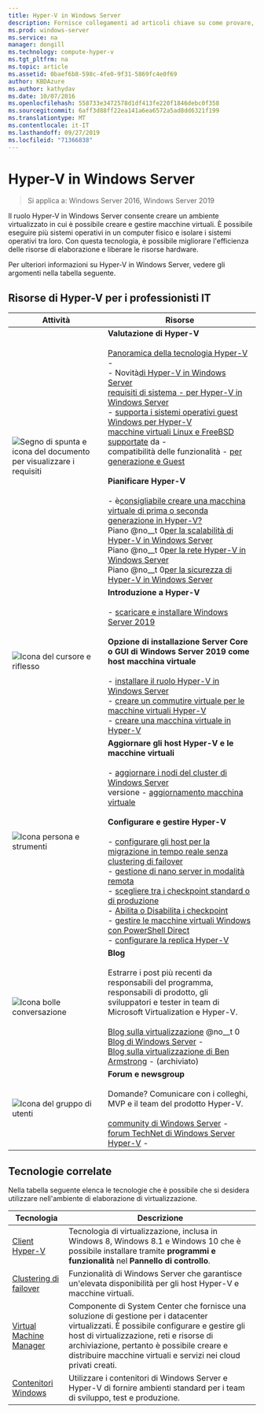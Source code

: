 ```yaml
---
title: Hyper-V in Windows Server
description: Fornisce collegamenti ad articoli chiave su come provare, pianificare, distribuire e gestire Hyper-V
ms.prod: windows-server
ms.service: na
manager: dongill
ms.technology: compute-hyper-v
ms.tgt_pltfrm: na
ms.topic: article
ms.assetid: 0baef6b8-598c-4fe0-9f31-5869fc4e0f69
author: KBDAzure
ms.author: kathydav
ms.date: 10/07/2016
ms.openlocfilehash: 558733e3472578d1df413fe220f1846debc0f358
ms.sourcegitcommit: 6aff3d88ff22ea141a6ea6572a5ad8dd6321f199
ms.translationtype: MT
ms.contentlocale: it-IT
ms.lasthandoff: 09/27/2019
ms.locfileid: "71366838"
---
```

# <a name="hyper-v-on-windows-server"></a>Hyper-V in Windows Server

>Si applica a: Windows Server 2016, Windows Server 2019

Il ruolo Hyper-V in Windows Server consente creare un ambiente virtualizzato in cui è possibile creare e gestire macchine virtuali. È possibile eseguire più sistemi operativi in un computer fisico e isolare i sistemi operativi tra loro. Con questa tecnologia, è possibile migliorare l'efficienza delle risorse di elaborazione e liberare le risorse hardware.

Per ulteriori informazioni su Hyper-V in Windows Server, vedere gli argomenti nella tabella seguente.

## <a name="hyper-v-resources-for-it-pros"></a>Risorse di Hyper-V per i professionisti IT

|Attività |Risorse|
|---|---|
|![Segno di spunta e icona del documento per visualizzare i requisiti](media/All_Symbols_MeetsRequirements.png)|**Valutazione di Hyper-V**<br /><br />[Panoramica della tecnologia Hyper-V](Hyper-V-Technology-Overview.md) - <br />-  Novità[di Hyper-V in Windows Server](What-s-new-in-Hyper-V-on-Windows.md)<br />[requisiti di sistema -  per Hyper-V in Windows Server](System-requirements-for-Hyper-V-on-Windows.md)<br />- [supporta i sistemi operativi guest Windows per Hyper-V](Supported-Windows-guest-operating-systems-for-Hyper-V-on-Windows.md) <br />[macchine virtuali Linux e FreeBSD supportate](Supported-Linux-and-FreeBSD-virtual-machines-for-Hyper-V-on-Windows.md) da - <br />compatibilità delle funzionalità - [per generazione e Guest](Hyper-V-feature-compatibility-by-generation-and-guest.md) <br /><br />**Pianificare Hyper-V**<br /><br />-  è[consigliabile creare una macchina virtuale di prima o seconda generazione in Hyper-V?](plan/Should-I-create-a-generation-1-or-2-virtual-machine-in-Hyper-V.md) <br />Piano @no__t 0[per la scalabilità di Hyper-V in Windows Server](plan/plan-hyper-v-scalability-in-windows-server.md) <br />Piano @no__t 0[per la rete Hyper-V in Windows Server](plan/plan-hyper-v-networking-in-windows-server.md) <br />Piano @no__t 0[per la sicurezza di Hyper-V in Windows Server](plan/plan-hyper-v-security-in-windows-server.md)|
|![Icona del cursore e riflesso](media/All_Symbols_GetStarted.png)|**Introduzione a Hyper-V**<br /><br />- [scaricare e installare Windows Server 2019](https://www.microsoft.com/evalcenter/evaluate-windows-server-2019)<br /><br />**Opzione di installazione Server Core o GUI di Windows Server 2019 come host macchina virtuale**<br /><br />- [installare il ruolo Hyper-V in Windows Server](get-started/Install-the-Hyper-V-role-on-Windows-Server.md)<br />- [creare un commutire virtuale per le macchine virtuali Hyper-V](get-started/Create-a-virtual-switch-for-Hyper-V-virtual-machines.md)<br />- [creare una macchina virtuale in Hyper-V](get-started/Create-a-virtual-machine-in-Hyper-V.md)|
|![Icona persona e strumenti](media/All_Symbols_Administrator.png)|**Aggiornare gli host Hyper-V e le macchine virtuali**<br /><br />- [aggiornare i nodi del cluster di Windows Server](../../failover-clustering/Cluster-Operating-System-Rolling-Upgrade.md)<br />versione - [aggiornamento macchina virtuale](deploy/Upgrade-virtual-machine-version-in-Hyper-V-on-Windows-or-Windows-Server.md)<br /><br />**Configurare e gestire Hyper-V**<br /><br />- [configurare gli host per la migrazione in tempo reale senza clustering di failover](deploy/Set-up-hosts-for-live-migration-without-Failover-Clustering.md)<br />- [gestione di nano server in modalità remota](../../get-started/manage-nano-server.md)<br />- [scegliere tra i checkpoint standard o di produzione](manage/Choose-between-standard-or-production-checkpoints-in-Hyper-V.md)<br />- [Abilita o Disabilita i checkpoint](manage/Enable-or-disable-checkpoints-in-Hyper-V.md)<br />- [gestire le macchine virtuali Windows con PowerShell Direct](manage/Manage-Windows-virtual-machines-with-PowerShell-Direct.md)<br />- [configurare la replica Hyper-V](manage/Set-up-Hyper-V-Replica.md)|
|![Icona bolle conversazione](media/All_Symbols_Chat.png)|**Blog**<br /><br />Estrarre i post più recenti da responsabili del programma, responsabili di prodotto, gli sviluppatori e tester in team di Microsoft Virtualization e Hyper-V.<br /><br />[Blog sulla virtualizzazione](https://blogs.technet.com/b/virtualization/) @no__t 0<br />[Blog di Windows Server](https://blogs.technet.com/b/windowsserver/) - <br />[Blog sulla virtualizzazione di Ben Armstrong](https://blogs.msdn.com/b/virtual_pc_guy/) -  (archiviato)|
|![Icona del gruppo di utenti](media/All_Symbols_Users_Group.png)|**Forum e newsgroup**<br /><br />Domande? Comunicare con i colleghi, MVP e il team del prodotto Hyper-V.<br /><br />[community di Windows Server](https://techcommunity.microsoft.com/t5/Windows-Server/ct-p/Windows-Server) - <br />[forum TechNet di Windows Server Hyper-V](https://social.technet.microsoft.com/Forums/windowsserver/home?forum=winserverhyperv) - |

## <a name="related-technologies"></a>Tecnologie correlate

Nella tabella seguente elenca le tecnologie che è possibile che si desidera utilizzare nell'ambiente di elaborazione di virtualizzazione.

|Tecnologia|Descrizione|
|--------------|---------------|
|[Client Hyper-V](https://docs.microsoft.com/virtualization/hyper-v-on-windows/index)|Tecnologia di virtualizzazione, inclusa in Windows 8, Windows 8.1 e Windows 10 che è possibile installare tramite **programmi e funzionalità** nel **Pannello di controllo**.|
|[Clustering di failover](https://docs.microsoft.com/windows-server/failover-clustering/whats-new-in-failover-clustering)|Funzionalità di Windows Server che garantisce un'elevata disponibilità per gli host Hyper-V e macchine virtuali.|
|[Virtual Machine Manager](https://docs.microsoft.com/system-center/vmm/overview)|Componente di System Center che fornisce una soluzione di gestione per i datacenter virtualizzati. È possibile configurare e gestire gli host di virtualizzazione, reti e risorse di archiviazione, pertanto è possibile creare e distribuire macchine virtuali e servizi nei cloud privati creati.|
|[Contenitori Windows](https://docs.microsoft.com/virtualization/windowscontainers/)|Utilizzare i contenitori di Windows Server e Hyper-V di fornire ambienti standard per i team di sviluppo, test e produzione.|